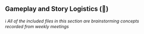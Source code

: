 ## Gameplay and Story Logistics (:page_with_curl:) 

:information_source: *All of the included files in this section are brainstorming concepts recorded from weekly meetings*
